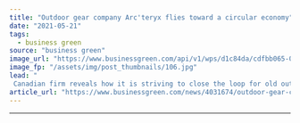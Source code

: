 ```yaml
---
title: "Outdoor gear company Arc'teryx flies toward a circular economy"
date: "2021-05-21"
tags: 
  - business green
source: "business green"
image_url: "https://www.businessgreen.com/api/v1/wps/d1c84da/cdfbb065-0918-44d9-b29b-ce2b53b07d44/2/WinterMerch-Sproatt-Percival-06470shrp-185x114.jpg"
image_fp: "/assets/img/post_thumbnails/106.jpg"
lead: "
 Canadian firm reveals how it is striving to close the loop for old outdoor wear ..."
article_url: "https://www.businessgreen.com/news/4031674/outdoor-gear-company-arc-teryx-flies-circular-economy"
---
```


---
